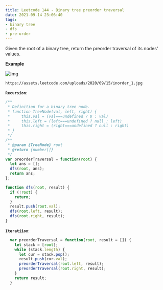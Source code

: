 ```yaml
---
title: Leetcode 144 - Binary tree preorder traversal
date: 2021-09-14 23:06:40
tags:
- binary tree
- dfs
- pre-order
---
```

Given the root of a binary tree, return the preorder traversal of its nodes' values.

**Example**

![img](https://assets.leetcode.com/uploads/2020/09/15/inorder_1.jpg)
```
https://assets.leetcode.com/uploads/2020/09/15/inorder_1.jpg
```
**`Recursion`**:
```javascript
/**
 * Definition for a binary tree node.
 * function TreeNode(val, left, right) {
 *     this.val = (val===undefined ? 0 : val)
 *     this.left = (left===undefined ? null : left)
 *     this.right = (right===undefined ? null : right)
 * }
 */
/**
 * @param {TreeNode} root
 * @return {number[]}
 */
var preorderTraversal = function(root) {
  let ans = [];
  dfs(root, ans);
  return ans;
};

function dfs(root, result) {
  if (!root) {
    return;
  }
  result.push(root.val);
  dfs(root.left, result);
  dfs(root.right, result);
}
```

**`Iteratiion`**:
```javascript
  var preorderTraversal = function(root, result = []) {
    let stack = [root];
    while (stack.length) {
      let cur = stack.pop();
      result.push(cur.val);
      preorderTraversal(root.left, result);
      preorderTraversal(root.right, result);
    }
    return result;
  }
```